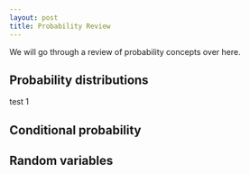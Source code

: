 ```yaml
---
layout: post
title: Probability Review
---
```

We will go through a review of probability concepts over here.

## Probability distributions

test 1
<!-- But what is, exactly, probabilistic modeling? When trying to solve a real-world problem using mathematics, it is very common to define a mathematical model of the world in the form of an equation.
Perhaps the simplest model would be a linear equation of the form

{% math %}
y = \beta^T x,
{% endmath %}

where $$y$$ is an outcome variable that we want to predict, and $$x$$ are known (given) variables that affect the outcome. For example, $$y$$ may be the price of a house, and $$x$$ are a series of factors that affect this price, e.g. the location, the number of bedrooms, the age of the house, etc. We assume that $$y$$ is a linear function of this inputs (parametrized by $$\beta$$). -->


## Conditional probability

## Random variables

<!-- To get a first taste of the of the challenges that lie ahead of us, consider a simple application of probabilistic modeling: spam classification.

Suppose we have a model $$p(y,x_1,...,x_n)$$ of word occurrences in spam and non-spam mail. Each binary variable $$x_i$$ encodes whether the $$i$$-ith English word is present in the email; the binary variable $$Y$$ indicates whether the email is spam. In order to classify a new email, we may look at the probability {%m%} P(y=1 | x_1,...,x_n) {%em%}. -->

